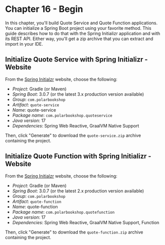 # Chapter 16 - Begin

In this chapter, you'll build Quote Service and Quote Function applications. You can initialize a Spring Boot project using your
favorite method. This guide describes how to do that with the Spring Initializr application and with its REST API.
Either way, you'll get a zip archive that you can extract and import in your IDE.

## Initialize Quote Service with Spring Initializr - Website

From the [Spring Initialzr](https://start.spring.io/) website, choose the following:

* _Project_: Gradle (or Maven)
* _Spring Boot_: 3.0.7 (or the latest 3.x production version available)
* _Group_: `com.polarbookshop`
* _Artifact_: `quote-service`
* _Name_: quote-service
* _Package name_: `com.polarbookshop.quoteservice`
* _Java version_: 17
* _Dependencies_: Spring Web Reactive, GraalVM Native Support

Then, click "Generate" to download the `quote-service.zip` archive containing the project.

## Initialize Quote Function with Spring Initializr - Website

From the [Spring Initialzr](https://start.spring.io/) website, choose the following:

* _Project_: Gradle (or Maven)
* _Spring Boot_: 3.0.7 (or the latest 2.x production version available)
* _Group_: `com.polarbookshop`
* _Artifact_: `quote-function`
* _Name_: quote-function
* _Package name_: `com.polarbookshop.quotefunction`
* _Java version_: 17
* _Dependencies_: Spring Web Reactive, GraalVM Native Support, Function

Then, click "Generate" to download the `quote-function.zip` archive containing the project.
